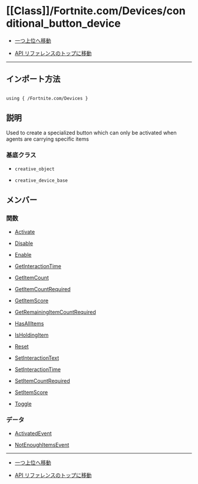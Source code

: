 # [[Class]]/Fortnite.com/Devices/conditional_button_device

- [一つ上位へ移動](../main.md)

- [API リファレンスのトップに移動](/main.md)

---

## インポート方法

```verse

using { /Fortnite.com/Devices }

```

## 説明

Used to create a specialized button which can only be activated when agents are carrying specific items

### 基底クラス

- `creative_object`

- `creative_device_base`

## メンバー

### 関数

- [Activate](./F_Activate/main.md)

- [Disable](./F_Disable/main.md)

- [Enable](./F_Enable/main.md)

- [GetInteractionTime](./F_GetInteractionTime/main.md)

- [GetItemCount](./F_GetItemCount/main.md)

- [GetItemCountRequired](./F_GetItemCountRequired/main.md)

- [GetItemScore](./F_GetItemScore/main.md)

- [GetRemainingItemCountRequired](./F_GetRemainingItemCountRequired/main.md)

- [HasAllItems](./F_HasAllItems/main.md)

- [IsHoldingItem](./F_IsHoldingItem/main.md)

- [Reset](./F_Reset/main.md)

- [SetInteractionText](./F_SetInteractionText/main.md)

- [SetInteractionTime](./F_SetInteractionTime/main.md)

- [SetItemCountRequired](./F_SetItemCountRequired/main.md)

- [SetItemScore](./F_SetItemScore/main.md)

- [Toggle](./F_Toggle/main.md)

### データ

- [ActivatedEvent](./D_ActivatedEvent/main.md)

- [NotEnoughItemsEvent](./D_NotEnoughItemsEvent/main.md)

---

- [一つ上位へ移動](../main.md)

- [API リファレンスのトップに移動](/main.md)
